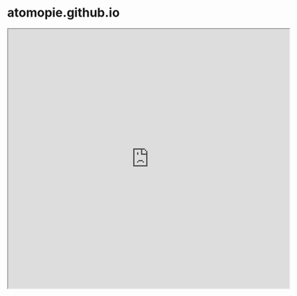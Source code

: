 # atomopie.github.io
<iframe width="650" height="600" allow="microphone;" src="https://console.dialogflow.com/api-client/demo/embedded/76319643-4574-4af8-be77-c1f4e1062e82"></iframe>
